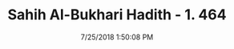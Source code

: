 ---
title        : "Sahih Al-Bukhari Hadith - 1. 464"
date         : 7/25/2018 1:50:08 PM
draft        : false
type         : "hadith"
layout       : "hadith"
BookCode     : "SHB"
VolumeNumber : "1"
HadithNumber : "464"
categories  :  ["Prayer-Lying on the back in the mosque"]
tags  :  ["Abbad bin Tamim"]
---